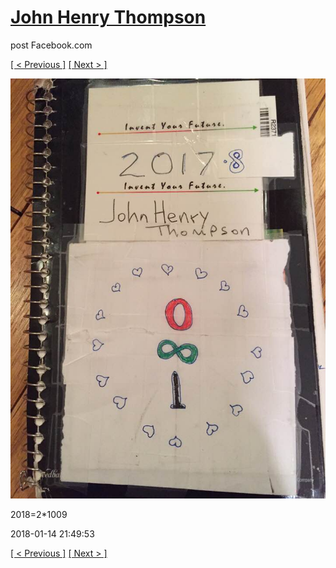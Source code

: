 # [John Henry Thompson](../README.md)
post Facebook.com

[[ < Previous ]](2018-01-15-1.md) [[ Next > ]](2018-01-13-1.md)

[![](../media/2018-01-14/Timeline-Photos-2018-2-1009.jpg)](../README.md)

2018=2*1009

2018-01-14 21:49:53

[[ < Previous ]](2018-01-15-1.md) [[ Next > ]](2018-01-13-1.md)